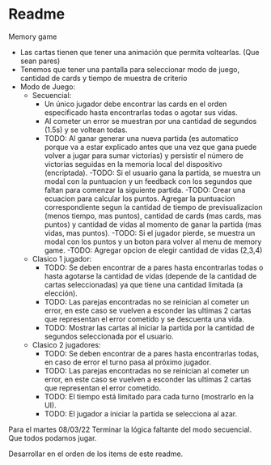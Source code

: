 #  Readme


Memory game

- Las cartas tienen que tener una animación que permita voltearlas. (Que sean pares)
- Tenemos que tener una pantalla para seleccionar modo de juego, cantidad de cards y tiempo de muestra de criterio
- Modo de Juego:
    - Secuencial:
        - Un único jugador debe encontrar las cards en el orden especificado hasta encontrarlas todas o agotar sus vidas.
        - Al cometer un error se muestran por una cantidad de segundos (1.5s) y se voltean todas.
        - TODO: Al ganar generar una nueva partida (es automatico porque va a estar explicado antes que una vez que gana puede volver a jugar para sumar victorias) y persistir el número de victorias seguidas en la memoria local del dispositivo (encriptada).
        -TODO: Si el usuario gana la partida, se muestra un modal con la puntuacion y un feedback con los segundos que faltan para comenzar la siguiente partida.
        -TODO: Crear una ecuacion para calcular los puntos. Agregar la puntuacion correspondiente segun la cantidad de tiempo de previsualizacion (menos tiempo, mas puntos), cantidad de cards (mas cards, mas puntos) y cantidad de vidas al momento de ganar la partida (mas vidas, mas puntos).
        -TODO: Si el jugador pierde, se muestra un modal con los puntos y un boton para volver al menu de memory game.
        -TODO: Agregar opcion de elegir cantidad de vidas (2,3,4)
    - Clasico 1 jugador:
        - TODO: Se deben encontrar de a pares hasta encontrarlas todas o hasta agotarse la cantidad de vidas (depende de la cantidad de cartas seleccionadas) ya que tiene una cantidad limitada (a elección).
        - TODO: Las parejas encontradas no se reinician al cometer un error, en este caso se vuelven a esconder las ultimas 2 cartas que representan el error cometido y se descuenta una vida.
        - TODO: Mostrar las cartas al iniciar la partida por la cantidad de segundos seleccionada por el usuario.
    - Clasico 2 jugadores: 
        - TODO: Se deben encontrar de a pares hasta encontrarlas todas, en caso de error el turno pasa al próximo jugador.
        - TODO: Las parejas encontradas no se reinician al cometer un error, en este caso se vuelven a esconder las ultimas 2 cartas que representan el error cometido.
        - TODO: El tiempo está limitado para cada turno (mostrarlo en la UI).
        - TODO: El jugador a iniciar la partida se selecciona al azar.

Para el martes 08/03/22
Terminar la lógica faltante del modo secuencial.
Que todos podamos jugar.

Desarrollar en el orden de los items de este readme.
